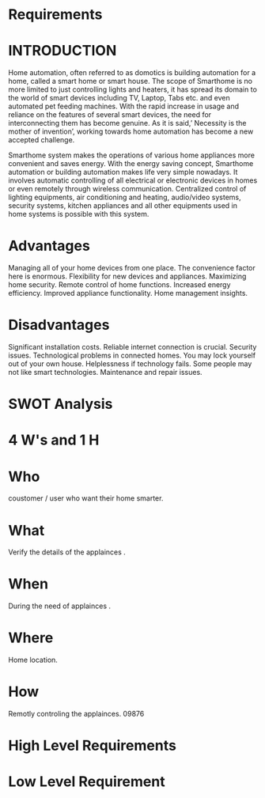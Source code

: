 
# Requirements

 # INTRODUCTION
 Home automation, often referred to as domotics is building automation for a home, called a
smart home or smart house. The scope of Smarthome  is no more limited to just controlling
lights and heaters, it has spread its domain to the world of smart devices including TV, Laptop,
Tabs etc. and even automated pet feeding machines. With the rapid increase in usage and reliance
on the features of several smart devices, the need for interconnecting them has become genuine.
As it is said,’ Necessity is the mother of invention’, working towards home automation has
become a new accepted challenge. 

Smarthome  system makes the operations of various home appliances more convenient
and saves energy. With the energy saving concept, Smarthome automation or building automation
makes life very simple nowadays. It involves automatic controlling of all electrical or
electronic devices in homes or even remotely through wireless communication. Centralized
control of lighting equipments, air conditioning and heating, audio/video systems, security
systems, kitchen appliances and all other equipments used in home systems is possible with
this system.

# Advantages
Managing all of your home devices from one place. 
The convenience factor here is enormous.
Flexibility for new devices and appliances. 
Maximizing home security. 
Remote control of home functions. 
Increased energy efficiency. 
Improved appliance functionality. 
Home management insights.


# Disadvantages
Significant installation costs.
Reliable internet connection is crucial.
Security issues.
Technological problems in connected homes.
You may lock yourself out of your own house.
Helplessness if technology fails.
Some people may not like smart technologies.
Maintenance and repair issues.

# SWOT Analysis



# 4 W's and 1 H
# Who
coustomer / user who want their home smarter.
# What
Verify the details of the applainces .
# When
During the need of applainces .
# Where
Home location.
# How
Remotly controling the applainces.
09876
# High Level Requirements


# Low Level Requirement

